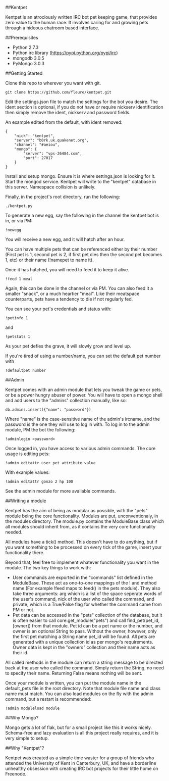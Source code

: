 ##Kentpet

Kentpet is an atrociously written IRC bot pet keeping game, that provides zero value to the human race. It involves caring for and growing pets through a hideous chatroom based interface.

##Prerequisites

* Python 2.7.3
* Python irc library (https://pypi.python.org/pypi/irc)
* mongodb 3.0.5
* PyMongo 3.0.3

##Getting Started

Clone this repo to wherever you want with git.

```
git clone https://github.com/fleure/kentpet.git
```

Edit the settings.json file to match the settings for the bot you desire. The ident section is optional, if you do not have or require nickserv identification then simply remove the ident, nickserv and password fields.

An example edited from the default, with ident removed:

```
{
    "nick": "kentpet",
    "server": "b0rk.uk.quakenet.org",
    "channel": "#aeiou",
    "mongo": {
        "server": "vps-26484.com",
        "port": 27017
    }
}
```

Install and setup mongo. Ensure it is where settings.json is looking for it. Start the mongod service. Kentpet will write to the "kentpet" database in this server. Namespace collision is unlikely.

Finally, in the project's root directory, run the following:

```
./kentpet.py
```

To generate a new egg, say the following in the channel the kentpet bot is in, or via PM:

```
!newegg
```

You will receive a new egg, and it will hatch after an hour.

You can have multiple pets that can be referenced either by their number (First pet is 1, second pet is 2, if first pet dies then the second pet becomes 1, etc) or their name (!namepet <number> <name> to name it).

Once it has hatched, you will need to feed it to keep it alive.
```
!feed 1 meal
```

Again, this can be done in the channel or via PM. You can also feed it a smaller "snack", or a much heartier "meal". Like their meatspace counterparts, pets have a tendency to die if not regularly fed.

You can see your pet's credentials and status with:

```
!petinfo 1
```

and

```
!petstats 1
```

As your pet defies the grave, it will slowly grow and level up.

If you're tired of using a number/name, you can set the default pet number with

```
!defaultpet number
```

##Admin

Kentpet comes with an admin module that lets you tweak the game or pets, or be a power hungry abuser of power. You will have to open a mongo shell and add users to the "admins" collection manually, like so:

```
db.admins.insert({"name": "password"})
```

Where "name" is the case-sensitive name of the admin's ircname, and the password is the one they will use to log in with. To log in to the admin module, PM the bot the following:

```
!adminlogin <password>
```

Once logged in, you have access to various admin commands. The core usage is editing pets:

```
!admin editattr user pet attribute value
```

With example values:

```
!admin editattr gonzo 2 hp 100
```

See the admin module for more available commands.

##Writing a module

Kentpet has the aim of being as modular as possible, with the "pets" module being the core functionality. Modules are put, unconventionaly, in the modules directory. The module.py contains the ModuleBase class which all modules should inherit from, as it contains the very core functionality needed.

All modules have a tick() method. This doesn't have to do anything, but if you want something to be processed on every tick of the game, insert your functionality there.

Beyond that, feel free to implement whatever functionality you want in the module. The two key things to work with:

* User commands are exported in the "commands" list defined in the ModuleBase. These act as one-to-one mappings of the !<command> and method name (For example !feed maps to feed() in the pets module). They also take three arguments: arg which is a list of the space seperate words of the user's command, nick of the user who called the command, and private, which is a True/False flag for whether the command came from PM or not. 
* Pet data can be accessed in the "pets" collection of the database, but it is often easier to call core.get_module("pets") and call find_pet(pet_id, [owner]) from that module. Pet id can be a pet name or the number, and owner is an optional String to pass. Without the owner, however, only the first pet matching a String name pet_id will be found. All pets are generated with a unique collection id as per mongo's requirements. Owner data is kept in the "owners" collection and their name acts as their id.

All called methods in the module can return a string message to be directed back at the user who called the command. Simply return the String, no need to specify their name. Returning False means nothing will be sent.

Once your module is written, you can put the module name in the default_pets file in the root directory. Note that module file name and class name must match. You can also load modules on the fly with the admin command, but a restart is recommended:

```
!admin moduleload module
```

##Why Mongo?

Mongo gets a lot of flak, but for a small project like this it works nicely. Schema-free and lazy evaluation is all this project really requires, and it is very simple to setup.

##Why "Kentpet"?

Kentpet was created as a simple time waster for a group of friends who attended the University of Kent in Canterbury, UK, and have a borderline unhealthy obsession with creating IRC bot projects for their little home on Freenode.
